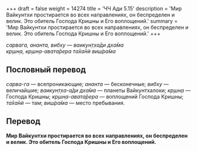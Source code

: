 +++
draft = false
weight = 14274
title = 'ЧЧ Ади 5.15'
description = 'Мир Вайкунтхи простирается во всех направлениях, он беспределен и велик. Это обитель Господа Кришны и Его воплощений.'
summary = 'Мир Вайкунтхи простирается во всех направлениях, он беспределен и велик. Это обитель Господа Кришны и Его воплощений.'
+++

_сарвага, ананта, вибху — ваикун̣т̣ха̄ди дха̄ма  
кр̣шн̣а, кр̣шн̣а-авата̄рера та̄ха̄н̃и виш́ра̄ма_

## Пословный перевод

_сарва_\-_га_ — всепроникающие; _ананта_ — бесконечные; _вибху_ — величайшие; _ваикун̣т̣ха_\-_а̄ди_ _дха̄ма_ — планеты Вайкунтхалоки; _кр̣шн̣а_ — Господа Кришны; _кр̣шн̣а_\-_авата̄рера_ — воплощений Господа Кришны; _та̄ха̄н̃и_ — там; _виш́ра̄ма_ — место пребывания.

## Перевод

**Мир Вайкунтхи простирается во всех направлениях, он беспределен и велик. Это обитель Господа Кришны и Его воплощений.**
